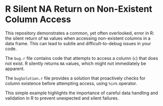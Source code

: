 # R Silent NA Return on Non-Existent Column Access

This repository demonstrates a common, yet often overlooked, error in R: the silent return of `NA` values when accessing non-existent columns in a data frame.  This can lead to subtle and difficult-to-debug issues in your code.

The `bug.r` file contains code that attempts to access a column (`c`) that does not exist.  R silently returns `NA` values, which might not immediately be apparent.

The `bugSolution.r` file provides a solution that proactively checks for column existence before attempting access, using `%in%` operator.

This simple example highlights the importance of careful data handling and validation in R to prevent unexpected and silent failures.